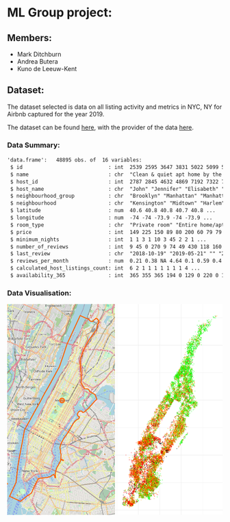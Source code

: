 # ML Group project:

## Members:

- Mark Ditchburn
- Andrea Butera
- Kuno de Leeuw-Kent
  
## Dataset:

The dataset selected is data on all listing activity and metrics in NYC, NY for Airbnb captured for the year 2019.

The dataset can be found [here](https://www.kaggle.com/datasets/dgomonov/new-york-city-airbnb-open-data), with the provider of the data [here](https://insideairbnb.com/).


### Data Summary:

```txt
'data.frame':   48895 obs. of  16 variables:
 $ id                            : int  2539 2595 3647 3831 5022 5099 5121 5178 5203 5238 ...
 $ name                          : chr  "Clean & quiet apt home by the park" "Skylit Midtown Castle" "THE VILLAGE OF HARLEM....NEW YORK !" "Cozy Entire Floor of Brownstone" ...
 $ host_id                       : int  2787 2845 4632 4869 7192 7322 7356 8967 7490 7549 ...
 $ host_name                     : chr  "John" "Jennifer" "Elisabeth" "LisaRoxanne" ...
 $ neighbourhood_group           : chr  "Brooklyn" "Manhattan" "Manhattan" "Brooklyn" ...
 $ neighbourhood                 : chr  "Kensington" "Midtown" "Harlem" "Clinton Hill" ...
 $ latitude                      : num  40.6 40.8 40.8 40.7 40.8 ...
 $ longitude                     : num  -74 -74 -73.9 -74 -73.9 ...
 $ room_type                     : chr  "Private room" "Entire home/apt" "Private room" "Entire home/apt" ...
 $ price                         : int  149 225 150 89 80 200 60 79 79 150 ...
 $ minimum_nights                : int  1 1 3 1 10 3 45 2 2 1 ...
 $ number_of_reviews             : int  9 45 0 270 9 74 49 430 118 160 ...
 $ last_review                   : chr  "2018-10-19" "2019-05-21" "" "2019-07-05" ...
 $ reviews_per_month             : num  0.21 0.38 NA 4.64 0.1 0.59 0.4 3.47 0.99 1.33 ...
 $ calculated_host_listings_count: int  6 2 1 1 1 1 1 1 1 4 ...
 $ availability_365              : int  365 355 365 194 0 129 0 220 0 188 ...
```

### Data Visualisation:

<div style="display: flex;">
  <img src="Images/ManhattanMap.png" style="width: 50%; height: auto;"/>
  <img src="Images/DataByLocation.png" style="width: 50%; height: auto"/>
</div>

